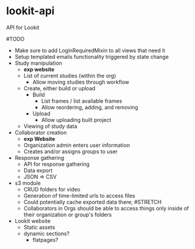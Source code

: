 # lookit-api
API for Lookit


#TODO
- Make sure to add LoginRequiredMixin to all views that need it
- Setup templated emails functionality triggered by state change
- Study manipulation
  - **exp website**
  - List of current studies (within the org)
    - Allow moving studies through workflow
  - Create, either build or upload
    - Build
      - List frames / list available frames
      - Allow reordering, adding, and removing
    - Upload
      - Allow uploading built project
  - Viewing of study data
- Collaborator creation
  - **exp Website**
  - Organization admin enters user information
  - Creates and/or assigns groups to user
- Response gathering
  - API for response gathering
  - Data export
  - JSON => CSV
- s3 module
  - CRUD folders for video
  - Generation of time-limited urls to access files
  - Could potentially cache exported data there; #STRETCH
  - Collaborators in Orgs should be able to access things only inside of their organization or group's folders
- Lookit website
  - Static assets
  - dynamic sections?
    - flatpages?
